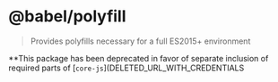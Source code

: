 # @babel/polyfill

> Provides polyfills necessary for a full ES2015+ environment


**This package has been deprecated in favor of separate inclusion of required parts of [`core-js`](DELETED_URL_WITH_CREDENTIALS